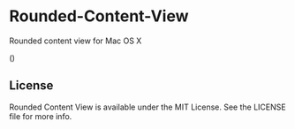 Rounded-Content-View
====================

Rounded content view for Mac OS X

()

## License

Rounded Content View is available under the MIT License. See the LICENSE file for more info.
